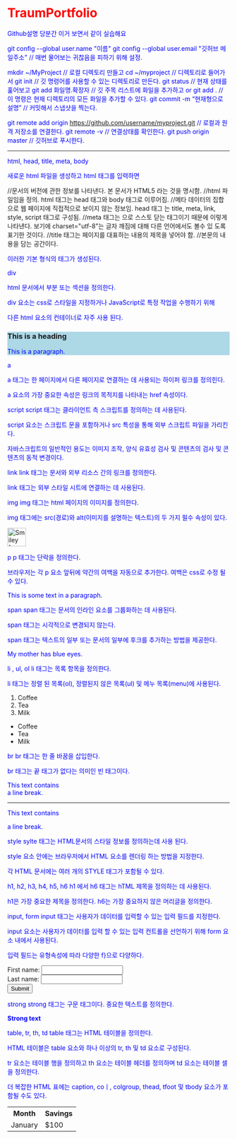 # TraumPortfolio
Github설명 당분간 이거 보면서 같이 실습해요 

git config --global user.name "이름"
git config --global user.email "깃허브 메일주소" // 매번 물어보는 귀찮음을 피하기 위해 설정.
 
mkdir ~/MyProject   // 로컬 디렉토리 만들고
cd ~/myproject      // 디렉토리로 들어가서
git init            // 깃 명령어를 사용할 수 있는 디렉토리로 만든다.
git status          // 현재 상태를 훑어보고
git add 화일명.확장자  // 깃 주목 리스트에 화일을 추가하고 or
git add .           // 이 명령은 현재 디렉토리의 모든 화일을 추가할 수 있다.
git commit -m “현재형으로 설명” // 커밋해서 스냅샷을 찍는다.
 
git remote add origin https://github.com/username/myproject.git // 로컬과 원격 저장소를 연결한다.
git remote -v // 연결상태를 확인한다.
git push origin master // 깃허브로 푸시한다.

-------------------------------------------------------------------------------------------------

html, head, title, meta, body
 

새로운 html 파일을 생성하고 html 태그를 입력하면

 

<!DOCTYPE html>                                                        //문서의 버전에 관한 정보를 나타낸다. 본 문서가 HTML5 라는 것을 명시함.
<html lang="en" dir="ltr">                                           //html 파일임을 정의. html 태그는 head 태그와 body 태그로 이루어짐.
  <head>                                                                        //메타 데이터의 집합으로 웹 페이지에 직접적으로 보이지 않는 정보임. head 태그                                                                                         는 title, meta, link, style, script 태그로 구성됨.
    <meta charset="utf-8">                                           //meta 태그는 <meta 속성="속성값" />으로 스스토 닫는 태그이기 때문에 이렇게                                                                                         나타낸다. 보기에 charset="utf-8"는 글자 깨짐에 대해 다른 언어에서도 볼수 있                                                                                          도록 표기한 것이다.
    <title></title>                                                            //title 태그는 페이지를 대표하는 내용의 제목을 넣어야 함.
  </head>
  <body>                                                                        //본문의 내용을 담는 공간이다.
 
  </body>
</html>
 

이러한 기본 형식의 태그가 생성된다.

div
 

html 문서에서 부분 또는 섹션을 정의한다.

 

div 요소는 css로 스타일을 지정하거나 JavaScript로 특정 작업을 수행하기 위해

다른 html 요소의 컨테이너로 자주 사용 된다.

<div style="background-color:lightblue">
  <h3>This is a heading</h3>
  <p>This is a paragraph.</p>
</div>

a
 

a 태그는 한 페이지에서 다른 페이지로 연결하는 데 사용되는 하이퍼 링크를 정의힌다.

a 요소의 가장 중요한 속성은 링크의 목적지를 나타내는 href 속성이다.

script
script 태그는 클라이언트 측 스크립트를 정의하는 데 사용된다.

script 요소는 스크립트 문을 포함하거나 src 특성을 통해 외부 스크립트 파일을 가리킨다.

자바스크립트의 일반적인 용도는 이미지 조작, 양식 유효성 검사 및 콘텐츠의 검사 및 콘텐츠의 동적 변경이다.

<script>
document.getElementById("demo").innerHTML = "Hello JavaScript!";
</script>

link
link 태그는 문서와 외부 리소스 간의 링크를 정의한다.

link 태그는 외부 스타일 시트에 연결하는 데 사용된다.

<head>
  <link rel="stylesheet" type="text/css" href="theme.css">
</head>

img
img 태그는 html 페이지의 이미지를 정의한다.

img 태그에는 src(경로)와 alt(이미지를 설명하는 텍스트)의 두 가지 필수 속성이 있다.

<img src="smiley.gif" alt="Smiley face" height="42" width="42">

p
p 태그는 단락을 정의한다.

브라우저는 각 p 요소 앞뒤에 약간의 여백을 자동으로 추가한다. 여백은 css로 수정 될 수 있다.

<p>This is some text in a paragraph.</p>

span
span 태그는 문서의 인라인 요소를 그룹화하는 데 사용된다.

span 태그는 시각적으로 변경되지 않는다.

span 태그는 텍스트의 일부 또는 문서의 일부에 후크를 추가하는 방법을 제공한다.

<p>My mother has <span style="color:blue">blue</span> eyes.</p>

li , ul, ol
li 태그는 목록 항목을 정의한다.

li 태그는 정렬 된 목록(ol), 정렬된지 않은 목록(ul) 및 메누 목록(menu)에 사용된다.

<ol>
  <li>Coffee</li>
  <li>Tea</li>
  <li>Milk</li>
</ol>

<ul>
  <li>Coffee</li>
  <li>Tea</li>
  <li>Milk</li>
</ul>

br
br 태그는 한 줄 바꿈을 삽입한다.

br 태그는 끝 태그가 없다는 의미인 빈 태그이다.

This text contains<br>a line break.

------------------------------------------

This text contains

a line break.

style
sylte 태그는 HTML문서의 스타일 정보를 정의하는데 사용 된다.

style 요소 안에는 브라우저에서 HTML 요소를 렌더링 하는 방법을 지정한다.

각 HTML 문서에는 여러 개의 STYLE 태그가 포함될 수 있다.

<style>
h1 {color:red;}
p {color:blue;}
</style>

h1, h2, h3, h4, h5, h6
h1 에서 h6 태그는 hTML 제목을 정의하는 데 사용된다.

h1은 가장 중요한 제목을 정의한다. h6는 가장 중요하지 않은 머리글을 정의한다.

input, form
input 태그는 사용자가 데이터를 입력할 수 있는 입력 필드를 지정한다.

input 요소는 사용자가 데이터를 입력 할 수 있는 입력 컨트롤을 선언하기 위해 form 요소 내에서 사용된다.

입력 필드는 유형속성에 따라 다양한 f}으로 다양하다.

<form action="/action_page.php">
  First name: <input type="text" name="fname"><br>
  Last name: <input type="text" name="lname"><br>
  <input type="submit" value="Submit">
</form>

strong
strong 태그는 구문 태그이다. 중요한 텍스트를 정의한다.

<strong>Strong text</strong>

table, tr, th, td
table 태그는 HTML 테이블을 정의한다.

HTML 테이블은 table 요소와 하나 이상의 tr, th 및 td 요소로 구성된다.

tr 요소는 테이블 행을 정의하고 th 요소는 테이블 헤더를 정의하며 td 요소는 테이블 셀을 정의한다.

더 복잡한 HTML 표에는 caption, coㅣ, colgroup, thead, tfoot 및 tbody 요소가 포함될 수도 있다.

<table>
  <tr>
    <th>Month</th>
    <th>Savings</th>
  </tr>
  <tr>
    <td>January</td>
    <td>$100</td>
  </tr>
</table>
